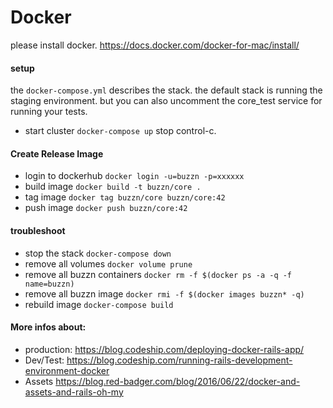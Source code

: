 # Docker
please install docker.
https://docs.docker.com/docker-for-mac/install/

#### setup
the `docker-compose.yml` describes the stack.
the default stack is running the staging environment.
but you can also uncomment the core_test service for running your tests.

- start cluster `docker-compose up` stop control-c.

#### Create Release Image
- login to dockerhub `docker login -u=buzzn -p=xxxxxx`
- build image `docker build -t buzzn/core .`
- tag image `docker tag buzzn/core buzzn/core:42`
- push image `docker push buzzn/core:42`

#### troubleshoot
- stop the stack `docker-compose down`
- remove all volumes  `docker volume prune`
- remove all buzzn containers `docker rm -f $(docker ps -a -q -f name=buzzn)`
- remove all buzzn image `docker rmi -f $(docker images buzzn* -q)`
- rebuild image `docker-compose build`

#### More infos about:
- production: https://blog.codeship.com/deploying-docker-rails-app/
- Dev/Test: https://blog.codeship.com/running-rails-development-environment-docker
- Assets https://blog.red-badger.com/blog/2016/06/22/docker-and-assets-and-rails-oh-my
